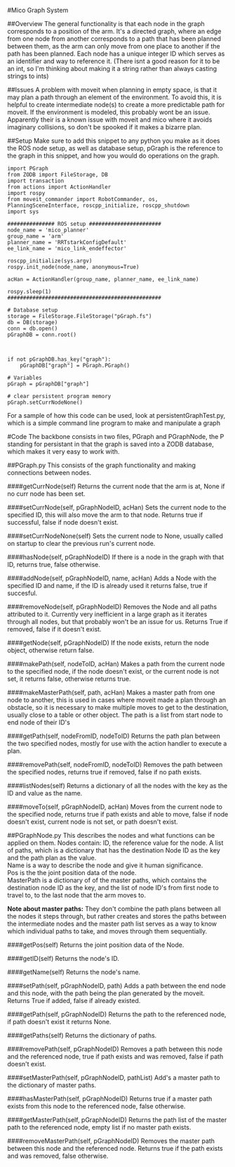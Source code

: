 #Mico Graph System 

##Overview
The general functionality is that each node in the graph corresponds to a position of the arm. 
It's a directed graph, where an edge from one node from another corresponds to a path that has been planned between them,
as the arm can only move from one place to another if the path has been planned. 
Each node has a unique integer ID which serves as an identifier and way to reference it.
(There isnt a good reason for it to be an int, so I'm thinking about making it a string rather than always casting strings to ints)


##Issues
A problem with moveit when planning in empty space, is that it may plan a path through an element of the environment.
To avoid this, it is helpful to create intermediate node(s) to create a more predictable path for moveit.
If the environment is modeled, this probably wont be an issue.
Apparently their is a known issue with moveit and mico where it avoids imaginary collisions, so don't be spooked if it 
makes a bizarre plan.

##Setup
Make sure to add this snippet to any python you make as it does the ROS node setup, as well as database setup, 
pGraph is the reference to the graph in this snippet, and how you would do operations on the graph.
```
import PGraph
from ZODB import FileStorage, DB
import transaction
from actions import ActionHandler
import rospy
from moveit_commander import RobotCommander, os, PlanningSceneInterface, roscpp_initialize, roscpp_shutdown
import sys

############### ROS setup #######################
node_name = 'mico_planner'
group_name = 'arm'
planner_name = 'RRTstarkConfigDefault'
ee_link_name = 'mico_link_endeffector'

roscpp_initialize(sys.argv)
rospy.init_node(node_name, anonymous=True)

acHan = ActionHandler(group_name, planner_name, ee_link_name)

rospy.sleep(1)
#################################################

# Database setup
storage = FileStorage.FileStorage("pGraph.fs")
db = DB(storage)
conn = db.open()
pGraphDB = conn.root()



if not pGraphDB.has_key("graph"):
    pGraphDB["graph"] = PGraph.PGraph()

# Variables
pGraph = pGraphDB["graph"]

# clear persistent program memory
pGraph.setCurrNodeNone()
```

For a sample of how this code can be used, look at persistentGraphTest.py, 
which is a simple command line program to make and manipulate a graph

#Code
The backbone consists in two files, PGraph and PGraphNode, the P standing for persistant in that the graph is saved into a ZODB
database, which makes it very easy to work with. 

##PGraph.py
This consists of the graph functionality and making connections between nodes.

####getCurrNode(self)
Returns the current node that the arm is at, None if no curr node has been set.

####setCurrNode(self, pGraphNodeID, acHan)
Sets the current node to the specified ID, this will also move the arm to that node. 
Returns true if successful, false if node doesn't exist.

####setCurrNodeNone(self)
Sets the current node to None, usually called on startup to clear the previous run's current node.

####hasNode(self, pGraphNodeID)
If there is a node in the graph with that ID, returns true, false otherwise.

####addNode(self, pGraphNodeID, name, acHan)
Adds a Node with the specified ID and name, if the ID is already used it returns false, true if succesful.

####removeNode(self, pGraphNodeID)
Removes the Node and all paths attributed to it. Currently very inefficient in a large graph as it iterates through all nodes,
but that probably won't be an issue for us. Returns True if removed, false if it doesn't exist.

####getNode(self, pGraphNodeID)
If the node exists, return the node object, otherwise return false.

####makePath(self, nodeToID, acHan)
Makes a path from the current node to the specified node, if the node doesn't exist, 
or the current node is not set, it returns false, otherwise returns true.

####makeMasterPath(self, path, acHan)
Makes a master path from one node to another, this is used in cases where moveit made a plan through an obstacle, so it is 
necessary to make multiple moves to get to the destination, usually close to a table or other object. The path is a list from start 
node to end node of their ID's

####getPath(self, nodeFromID, nodeToID)
Returns the path plan between the two specified nodes, mostly for use with the action handler to execute a plan.

####removePath(self, nodeFromID, nodeToID)
Removes the path between the specified nodes, returns true if removed, false if no path exists.

####listNodes(self)
Returns a dictionary of all the nodes with the key as the ID and value as the name.

####moveTo(self, pGraphNodeID, acHan)
Moves from the current node to the specified node, returns true if path exists and able to move, 
false if node doesn't exist, current node is not set, or path doesn't exist.

##PGraphNode.py
This describes the nodes and what functions can be applied on them. 
Nodes contain: 
ID, the reference value for the node.
A list of paths, which is a dictionary that has the destination Node ID as the key and the path plan as the value.<br/> 
Name is a way to describe the node and give it human significance.<br/>
Pos is the the joint position data of the node.<br/>
MasterPath is a dictionary of of the master paths, which contains the destination node ID as the key,
and the list of node ID's from first node to travel to, to the last node that the arm moves to.<br/>

**Note about master paths:** They don't combine the path plans between all the nodes it steps through, but rather creates and stores the 
paths between the intermediate nodes and the master path list serves as a way to know which individual paths to take, 
and moves through them sequentially.

####getPos(self)
Returns the joint position data of the Node.

####getID(self)
Returns the node's ID.

####getName(self)
Returns the node's name.

####setPath(self, pGraphNodeID, path)
Adds a path between the end node and this node, with the path being the plan generated by the moveit.
Returns True if added, false if already existed.

####getPath(self, pGraphNodeID)
Returns the path to the referenced node, if path doesn't exist it returns None.

####getPaths(self)
Returns the dictionary of paths.

####removePath(self, pGraphNodeID)
Removes a path between this node and the referenced node, true if path exists and was removed, false if path doesn't exist.

####setMasterPath(self, pGraphNodeID, pathList)
Add's a master path to the dictionary of master paths.

####hasMasterPath(self, pGraphNodeID)
Returns true if a master path exists from this node to the referenced node, false otherwise.

####getMasterPath(self, pGraphNodeID)
Returns the path list of the master path to the referenced node, empty list if no master path exists.

####removeMasterPath(self, pGraphNodeID)
Removes the master path between this node and the referenced node. Returns true if the path exists and was removed,
false otherwise.